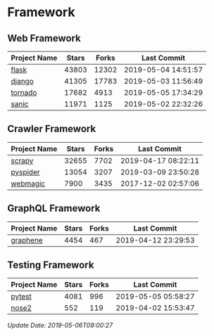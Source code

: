 # Framework

## Web Framework

| Project Name | Stars | Forks | Last Commit |
| ------------ | ----- | ----- | ----------- |
| [flask](https://github.com/pallets/flask) | 43803 | 12302 | 2019-05-04 14:51:57 |
| [django](https://github.com/django/django) | 41305 | 17783 | 2019-05-03 11:56:49 |
| [tornado](https://github.com/tornadoweb/tornado) | 17682 | 4913 | 2019-05-05 17:34:29 |
| [sanic](https://github.com/huge-success/sanic) | 11971 | 1125 | 2019-05-02 22:32:26 |

## Crawler Framework

| Project Name | Stars | Forks | Last Commit |
| ------------ | ----- | ----- | ----------- |
| [scrapy](https://github.com/scrapy/scrapy) | 32655 | 7702 | 2019-04-17 08:22:11 |
| [pyspider](https://github.com/binux/pyspider) | 13054 | 3207 | 2019-03-09 23:50:28 |
| [webmagic](https://github.com/code4craft/webmagic) | 7900 | 3435 | 2017-12-02 02:57:06 |

## GraphQL Framework

| Project Name | Stars | Forks | Last Commit |
| ------------ | ----- | ----- | ----------- |
| [graphene](https://github.com/graphql-python/graphene) | 4454 | 467 | 2019-04-12 23:29:53 |

## Testing Framework

| Project Name | Stars | Forks | Last Commit |
| ------------ | ----- | ----- | ----------- |
| [pytest](https://github.com/pytest-dev/pytest) | 4081 | 996 | 2019-05-05 05:58:27 |
| [nose2](https://github.com/nose-devs/nose2) | 552 | 119 | 2019-04-02 15:53:47 |

*Update Date: 2019-05-06T09:00:27*